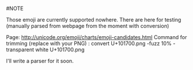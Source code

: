 #NOTE

Those emoji are currently supported nowhere.
There are here for testing (manually parsed from webpage from the moment with conversion)

Page: http://unicode.org/emoji/charts/emoji-candidates.html
Command for trimming (replace with your PNG) : convert U+101700.png -fuzz 10% -transparent white U+101700.png

I'll write a parser for it soon.
